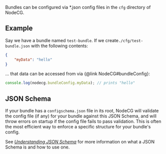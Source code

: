 Bundles can be configured via *.json config files in the `cfg` directory of NodeCG.

## Example
Say we have a bundle named `test-bundle`. If we create`./cfg/test-bundle.json` with the following contents:
```json
{ 
    "myData": "hello"
}
```

... that data can be accessed from via {@link NodeCG#bundleConfig}:
```js
console.log(nodecg.bundleConfig.myData); // prints "hello"
```

## JSON Schema
If your bundle has a `configschema.json` file in its root, NodeCG will validate the config file (if any) for your bundle
against this JSON Schema, and will throw errors on startup if the config file fails to pass validation. This is often
the most efficient way to enforce a specific structure for your bundle's config.

See [_Understanding JSON Schema_](http://spacetelescope.github.io/understanding-json-schema/) 
for more information on what a JSON Schema is and how to use one.
